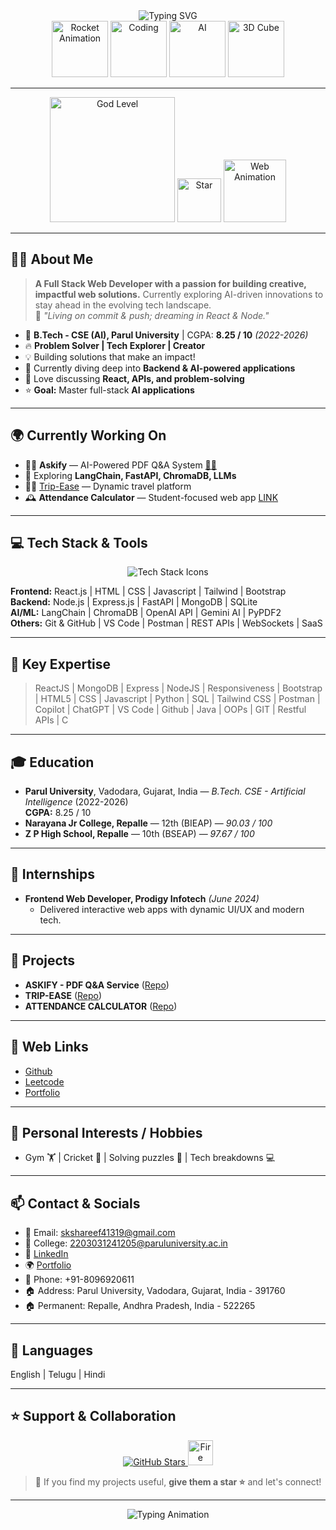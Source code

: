 <!-- 
  STUNNING 3D ANIMATED GOD-LEVEL PROFILE README
  All details filled from your resume + About + Portfolio
  Upload GIFs to your repo's assets/ for best effect!
-->

<div align="center">

  <!-- 3D Animated Greeting -->
  <img src="https://readme-typing-svg.herokuapp.com?font=Fira+Code&size=35&duration=3000&pause=500&color=36D1C4&vCenter=true&multiline=true&width=900&height=100&lines=Hey%2C+I'm+Shaik+Shareef!; MERN+Stack+Developer+%7C+AI-Powered+Enthusiast;Full+Stack+Web+%2B+AI+%2B+Problem+Solver+%F0%9F%9A%80%F0%9F%92%A1;Living+on+commit+%26+push%2C+dreaming+in+React+%26+Node" alt="Typing SVG" />
  <br/>

  <!-- 3D Animated Rocket/Coding/AI GIFs -->
  <img src="https://raw.githubusercontent.com/skshareef41319s/skshareef41319s/main/assets/rocket.gif" alt="Rocket Animation" width="90"/>
  <img src="https://raw.githubusercontent.com/skshareef41319s/skshareef41319s/main/assets/coding.gif" alt="Coding" width="90"/>
  <img src="https://raw.githubusercontent.com/skshareef41319s/skshareef41319s/main/assets/ai.gif" alt="AI" width="90"/>
  <img src="https://raw.githubusercontent.com/skshareef41319s/skshareef41319s/main/assets/3d-cube.gif" alt="3D Cube" width="90"/>
</div>

---

<div align="center">

  <!-- God-level premium glassmorphism card -->
  <img src="https://raw.githubusercontent.com/skshareef41319s/skshareef41319s/main/assets/godlevel.gif" alt="God Level" width="200"/>
  <img src="https://raw.githubusercontent.com/skshareef41319s/skshareef41319s/main/assets/star.gif" alt="Star" width="70"/>
  <img src="https://raw.githubusercontent.com/skshareef41319s/skshareef41319s/main/assets/3d-web.gif" alt="Web Animation" width="100"/>
</div>

---

## 👨‍💻 About Me

> **A Full Stack Web Developer with a passion for building creative, impactful web solutions.**
> Currently exploring AI-driven innovations to stay ahead in the evolving tech landscape.<br>
> 🎯 *"Living on commit & push; dreaming in React & Node."*

- 🏫 **B.Tech - CSE (AI), Parul University** | CGPA: **8.25 / 10** *(2022-2026)*
- 🔥 **Problem Solver | Tech Explorer | Creator**
- 💡 Building solutions that make an impact!
- 🌱 Currently diving deep into **Backend & AI-powered applications**
- 💬 Love discussing **React, APIs, and problem-solving**
- ⭐ **Goal:** Master full-stack **AI applications**

---

## 🌍 Currently Working On

- 🧑‍💻 **Askify** — AI-Powered PDF Q&A System [📄🤖](https://github.com/skshareef41319s/Askify)
- 🚀 Exploring **LangChain, FastAPI, ChromaDB, LLMs**
- 👨‍🔬 [Trip-Ease](https://github.com/skshareef41319s/TripEase) — Dynamic travel platform
- 🕰️ **Attendance Calculator** — Student-focused web app [LINK](https://github.com/skshareef41319s/ATTENDANCE-CALCULATOR)

---

## 💻 Tech Stack & Tools

<div align="center">
  <img src="https://skillicons.dev/icons?i=react,js,html,css,tailwind,nodejs,express,mongodb,sqlite,fastapi,python,git,github,postman,api,bootstrap,java,c" alt="Tech Stack Icons" />
</div>

**Frontend:** React.js | HTML | CSS | Javascript | Tailwind | Bootstrap  
**Backend:** Node.js | Express.js | FastAPI | MongoDB | SQLite  
**AI/ML:** LangChain | ChromaDB | OpenAI API | Gemini AI | PyPDF2  
**Others:** Git & GitHub | VS Code | Postman | REST APIs | WebSockets | SaaS

---

## 💎 Key Expertise

> ReactJS | MongoDB | Express | NodeJS | Responsiveness | Bootstrap | HTML5 | CSS | Javascript | Python | SQL | Tailwind CSS | Postman | Copilot | ChatGPT | VS Code | Github | Java | OOPs | GIT | Restful APIs | C

---

## 🎓 Education

- **Parul University**, Vadodara, Gujarat, India — *B.Tech. CSE - Artificial Intelligence* (2022-2026)  
  **CGPA:** 8.25 / 10
- **Narayana Jr College, Repalle** — 12th (BIEAP) — *90.03 / 100*
- **Z P High School, Repalle** — 10th (BSEAP) — *97.67 / 100*

---

## 💼 Internships

- **Frontend Web Developer, Prodigy Infotech** *(June 2024)*  
  - Delivered interactive web apps with dynamic UI/UX and modern tech.

---

## 🚀 Projects

- **ASKIFY - PDF Q&A Service** ([Repo](https://github.com/skshareef41319s/Askify))
- **TRIP-EASE** ([Repo](https://github.com/skshareef41319s/TripEase))
- **ATTENDANCE CALCULATOR** ([Repo](https://github.com/skshareef41319s/ATTENDANCE-CALCULATOR))

---

## 🔗 Web Links

- [Github](https://github.com/skshareef41319s)
- [Leetcode](https://leetcode.com/u/skshareef41319/)
- [Portfolio](https://skshareef41319s.github.io/portfolio/)

---

## 🧩 Personal Interests / Hobbies

- Gym 🏋️ | Cricket 🏏 | Solving puzzles 🧩 | Tech breakdowns 💻

---

## 📫 Contact & Socials

- 📧 Email: skshareef41319@gmail.com  
- 📧 College: 2203031241205@paruluniversity.ac.in
- 💼 [LinkedIn](https://www.linkedin.com/in/shareef-shaik-6374442a9/)
- 🌍 [Portfolio](https://skshareef41319s.github.io/portfolio/)
- 📱 Phone: +91-8096920611
- 🏠 Address: Parul University, Vadodara, Gujarat, India - 391760  
- 🏠 Permanent: Repalle, Andhra Pradesh, India - 522265

---

## 👑 Languages

English | Telugu | Hindi

---

## ⭐ Support & Collaboration

<div align="center">
  <a href="https://github.com/skshareef41319s?tab=repositories">
    <img src="https://img.shields.io/github/stars/skshareef41319s?label=GitHub%20Stars&style=for-the-badge&logo=github&color=gold" alt="GitHub Stars" />
  </a>
  <img src="https://raw.githubusercontent.com/skshareef41319s/skshareef41319s/main/assets/fire.gif" alt="Fire Support" width="40"/>
</div>

> 🚀 If you find my projects useful, **give them a star ⭐** and let's connect!

---

<div align="center">
  <img src="https://readme-typing-svg.herokuapp.com?font=Fira+Code&size=22&duration=3000&pause=1000&color=FFB86C&vCenter=true&width=600&height=50&lines=Let's+build+the+future+of+AI-powered+web+apps+together!+%F0%9F%9A%80%F0%9F%92%A1" alt="Typing Animation" />
</div>
<!--
  TIPS:
  - Upload your GIFs to assets/ in your profile repo for best effect!
  - You can use 3D, glassmorphism, and futuristic GIFs from Giphy/Tenor or your own creations.
  - For 3D/animated SVG banners, use https://github.com/DenverCoder1/readme-typing-svg and https://skillicons.dev
  - Keep your README updated with latest projects and cool badges.
  - This README is optimized for a premium, rich, animated effect on profile.
-->
